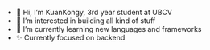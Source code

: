 - 👋 Hi, I’m KuanKongy, 3rd year student at UBCV
- 👀 I’m interested in building all kind of stuff
- 🌱 I’m currently learning new languages and frameworks
- ✨ Currently focused on backend

<!---
KuanKongy/KuanKongy is a ✨ special ✨ repository because its `README.md` (this file) appears on your GitHub profile.
You can click the Preview link to take a look at your changes.
--->
